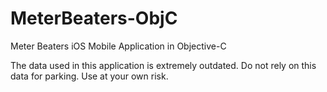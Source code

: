 # MeterBeaters-ObjC
Meter Beaters iOS Mobile Application in Objective-C

The data used in this application is extremely outdated. Do not rely on this data for parking. Use at your own risk.
